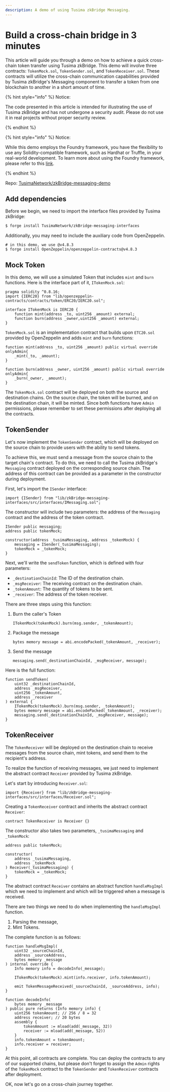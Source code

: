 ```yaml
---
description: A demo of using Tusima zkBridge Messaging.
---
```


# Build a cross-chain bridge in 3 minutes

This article will guide you through a demo on how to achieve a quick cross-chain token transfer using Tusima zkBridge. This demo will involve three contracts: `TokenMock.sol`, `TokenSender.sol`, and `TokenReceiver.sol`. These contracts will utilize the cross-chain communication capabilities provided by Tusima zkBridge's Messaging component to transfer a token from one blockchain to another in a short amount of time.

{% hint style="info" %}
Notice:

The code presented in this article is intended for illustrating the use of Tusima zkBridge and has not undergone a security audit. Please do not use it in real projects without proper security review.

{% endhint %}



{% hint style="info" %}
Notice:

While this demo employs the Foundry framework, you have the flexibility to use any Solidity-compatible framework, such as Hardhat or Truffle, in your real-world development. To learn more about using the Foundry framework, please refer to this [link](https://book.getfoundry.sh/).

{% endhint %}



Repo: [TusimaNetwork/zkBridge-messaging-demo](https://github.com/TusimaNetwork/zkBridge-messaging-demo)

## Add dependencies

Before we begin, we need to import the interface files provided by Tusima zkBridge:

```sh
$ forge install TusimaNetwork/zkBridge-messaging-interfaces
```

Additionally, you may need to include the auxiliary code from OpenZeppelin.

```shell
# in this demo, we use @v4.8.3
$ forge install OpenZeppelin/openzeppelin-contracts@v4.8.3
```

## Mock Token

In this demo, we will use a simulated Token that includes `mint` and `burn` functions. Here is the interface part of it, `ITokenMock.sol`:

```solidity
pragma solidity ^0.8.16;
import {IERC20} from "lib/openzeppelin-contracts/contracts/token/ERC20/IERC20.sol";

interface ITokenMock is IERC20 {
    function mint(address _to, uint256 _amount) external;
    function burn(address _owner,uint256 _amount) external;
}
```

 `TokenMock.sol` is an implementation contract that builds upon `ETC20.sol` provided by OpenZeppelin and adds `mint` and `burn` functions:

```solidity
function mint(address _to, uint256 _amount) public virtual override onlyAdmin{
    _mint(_to, _amount);
}

function burn(address _owner, uint256 _amount) public virtual override onlyAdmin{
    _burn(_owner, _amount);
}
```

The `TokenMock.sol` contract will be deployed on both the source and destination chains. On the source chain, the token will be burned, and on the destination chain, it will be minted. Since both functions have `Admin` permissions, please remember to set these permissions after deploying all the contracts.

## TokenSender

Let's now implement the `TokenSender` contract, which will be deployed on the source chain to provide users with the ability to send tokens.

To achieve this, we must send a message from the source chain to the target chain's contract. To do this, we need to call the Tusima zkBridge's `Messaging` contract deployed on the corresponding source chain. The address of this contract can be provided as a parameter in the constructor during deployment.

First, let's import the `ISender` interface:

```solidity
import {ISender} from "lib/zkBridge-messaging-interfaces/src/interfaces/IMessaging.sol";
```

The constructor will include two parameters: the address of the `Messaging` contract and the address of the token contract.

```solidity
ISender public messaging;
address public tokenMock;

constructor(address _tusimaMessaging, address _tokenMock) {
    messaging = ISender(_tusimaMessaging);
    tokenMock = _tokenMock;
}
```

Next, we'll write the `sendToken` function, which is defined with four parameters:

- `_destinationChainId`: The ID of the destination chain.
- `_msgReceiver`: The receiving contract on the destination chain.
- `_tokenAmount`: The quantity of tokens to be sent.
- `_receiver`: The address of the token receiver.

There are three steps using this function:

1. Burn the caller's Token

   ```solidity
   ITokenMock(tokenMock).burn(msg.sender, _tokenAmount);
   ```

2. Package the message

   ```solidity
   bytes memory message = abi.encodePacked(_tokenAmount, _receiver);
   ```

3. Send the message

   ```solidity
   messaging.send(_destinationChainId, _msgReceiver, message);
   ```

Here is the full function:

```solidity
function sendToken(
    uint32 _destinationChainId,
    address _msgReceiver,
    uint256 _tokenAmount,
    address _receiver
) external {
    ITokenMock(tokenMock).burn(msg.sender, _tokenAmount);
    bytes memory message = abi.encodePacked(_tokenAmount, _receiver);
    messaging.send(_destinationChainId, _msgReceiver, message);
}
```

## TokenReceiver

The `TokenReceiver` will be deployed on the destination chain to receive messages from the source chain, mint tokens, and send them to the recipient's address.

To realize the function of receiving messages, we just need to implement the abstract contract `Receiver` provided by Tusima zkBridge.

Let's start by introducing `Receiver.sol`:

```solidity
import {Receiver} from "lib/zkBridge-messaging-interfaces/src/interfaces/Receiver.sol";
```

Creating a `TokenReceiver` contract and inherits the abstract contract `Receiver`:

```solidity
contract TokenReceiver is Receiver {}
```

The constructor also takes two parameters, `_tusimaMessaging` and `_tokenMock`:

```solidity
address public tokenMock;

constructor(
    address _tusimaMessaging,
    address _tokenMock
) Receiver(_tusimaMessaging) {
    tokenMock = _tokenMock;
}
```

The abstract contract `Receiver` contains an abstract function `handleMsgImpl` which we need to implement and which will be triggered when a message is received.

There are two things we need to do when implementing the `handleMsgImpl` function. 

1. Parsing the message,
2. Mint Tokens.

The complete function is as follows:

```solidity
function handleMsgImpl(
    uint32 _sourceChainId,
    address _sourceAddress,
    bytes memory _message
) internal override {
    Info memory info = decodeInfo(_message);

    ITokenMock(tokenMock).mint(info.receiver, info.tokenAmount);

    emit TokenMessageReceived(_sourceChainId, _sourceAddress, info);
}

function decodeInfo(
    bytes memory _message
) public pure returns (Info memory info) {
    uint256 tokenAmount; // 256 / 8 = 32
    address receiver; // 20 bytes
    assembly {
        tokenAmount := mload(add(_message, 32))
        receiver := mload(add(_message, 52))
    }
    info.tokenAmount = tokenAmount;
    info.receiver = receiver;
}
```

At this point, all contracts are complete. You can deploy the contracts to any of our supported chains, but please don't forget to assign the `Admin` rights of the `TokenMock` contract to the `TokenSender` and `TokenReceiver` contracts after deployment.

OK, now let's go on a cross-chain journey together.